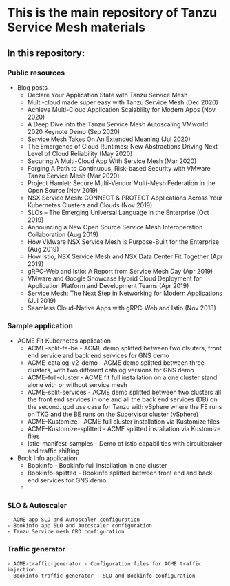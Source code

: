 # This is the main repository of Tanzu Service Mesh materials #

## In this repository: ##

### Public resources
   - Blog posts
     - Declare Your Application State with Tanzu Service Mesh
     - Multi-cloud made super easy with Tanzu Service Mesh (Dec 2020)
     - Achieve Multi-Cloud Application Scalability for Modern Apps (Nov 2020)
     - A Deep Dive into the Tanzu Service Mesh Autoscaling VMworld 2020 Keynote Demo (Sep 2020)
     - Service Mesh Takes On An Extended Meaning (Jul 2020)
     - The Emergence of Cloud Runtimes: New Abstractions Driving Next Level of Cloud Reliability (May 2020)
     - Securing A Multi-Cloud App With Service Mesh (Mar 2020)
     - Forging A Path to Continuous, Risk-based Security with VMware Tanzu Service Mesh (Mar 2020)
     - Project Hamlet: Secure Multi-Vendor Multi-Mesh Federation in the Open Source (Nov 2019)
     - NSX Service Mesh: CONNECT & PROTECT Applications Across Your Kubernetes Clusters and Clouds (Nov 2019)
     - SLOs – The Emerging Universal Language in the Enterprise (Oct 2019)
     - Announcing a New Open Source Service Mesh Interoperation Collaboration (Aug 2019)
     - How VMware NSX Service Mesh is Purpose-Built for the Enterprise (Aug 2019)
     - How Istio, NSX Service Mesh and NSX Data Center Fit Together (Apr 2019)
     - gRPC-Web and Istio: A Report from Service Mesh Day (Apr 2019)
     - VMware and Google Showcase Hybrid Cloud Deployment for Application Platform and Development Teams (Apr 2019)
     - Service Mesh: The Next Step in Networking for Modern Applications (Jul 2019)
     - Seamless Cloud-Native Apps with gRPC-Web and Istio (Nov 2018)

### Sample application
   - ACME Fit Kubernetes application
     - ACME-split-fe-be - ACME demo splitted between two clsuters, front end service and back end services for GNS demo
     - ACME-catalog-v2-demo - ACME demo splitted between three clusters, with two different catalog versions for GNS demo
     - ACME-full-cluster - ACME fit full installation on a one cluster stand alone with or without service mesh
     - ACME-split-services - ACME demo splitted between two clusters all the front end services in one and all the back end services (DB) on the second. god use case for Tanzu with vSphere where the FE runs on TKG and the BE runs on the Supervisor cluster (vSphere)
     - ACME-Kustomize - ACME full cluster installation via Kustomize files 
     - ACME-Kustomize-splitted - ACME splitted installation via Kustomize files
     - Istio-manifest-samples - Demo of Istio capabilities with circuitbraker and traffic shifting
   - Book Info application
     - Bookinfo - Bookinfo full installation in one cluster
     - Bookinfo-splitted - Bookinfo splitted between front end and back end services for GNS demo
     - 
### SLO & Autoscaler
    - ACME app SLO and Autoscaler configuration
    - Bookinfo app SLO and Autoscaler configuration
    - Tanzu Service mesh CRD configuration

### Traffic generator
    - ACME-traffic-generator - Configuration files for ACME traffic injection
    - Bookinfo-traffic-generator - SLO and Bookinfo configuration
